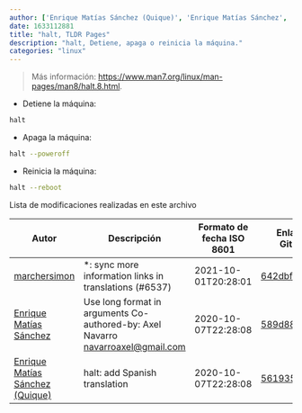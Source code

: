 ```yaml
---
author: ['Enrique Matías Sánchez (Quique)', 'Enrique Matías Sánchez', 'marchersimon']
date: 1633112881
title: "halt, TLDR Pages"
description: "halt, Detiene, apaga o reinicia la máquina."
categories: "linux"
---
```

> Más información: <https://www.man7.org/linux/man-pages/man8/halt.8.html>.

- Detiene la máquina:

```bash
halt
```

- Apaga la máquina:

```bash
halt --poweroff
```

- Reinicia la máquina:

```bash
halt --reboot
```
Lista de modificaciones realizadas en este archivo


Autor | Descripción | Formato de fecha ISO 8601 | Enlace a GitHub
------|-----|-----|-----
[marchersimon](mailto:50295997+marchersimon@users.noreply.github.com) | *: sync more information links in translations (#6537) | 2021-10-01T20:28:01 | [642dbf2e972e](https://github.com/tldr-pages/tldr/commit/642dbf2e972e388fab8c84ba3b4685fb862b6454)
[Enrique Matías Sánchez](mailto:cronopios@gmail.com) | Use long format in arguments Co-authored-by: Axel Navarro <navarroaxel@gmail.com> | 2020-10-07T22:28:08 | [589d88b0a16d](https://github.com/tldr-pages/tldr/commit/589d88b0a16d79dc0ffde33d3abaa7030f1fb58b)
[Enrique Matías Sánchez (Quique)](mailto:cronopios@gmail.com) | halt: add Spanish translation | 2020-10-07T22:28:08 | [5619350c9df8](https://github.com/tldr-pages/tldr/commit/5619350c9df8f3031c79ac85af0de5da0ebde92f)

